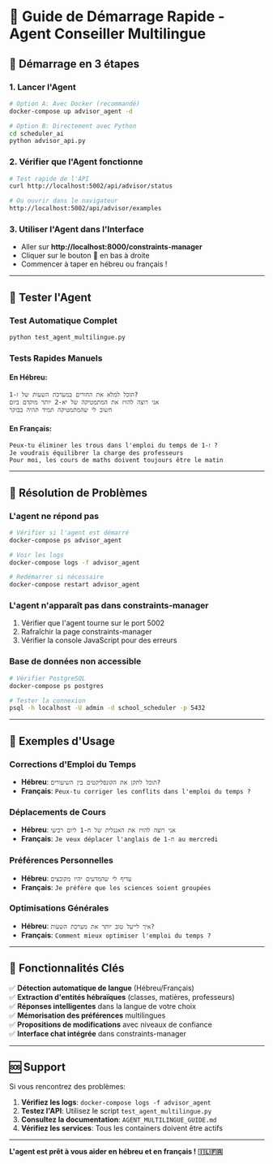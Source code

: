 # 🤖 Guide de Démarrage Rapide - Agent Conseiller Multilingue

## 🚀 Démarrage en 3 étapes

### 1. Lancer l'Agent
```bash
# Option A: Avec Docker (recommandé)
docker-compose up advisor_agent -d

# Option B: Directement avec Python
cd scheduler_ai
python advisor_api.py
```

### 2. Vérifier que l'Agent fonctionne
```bash
# Test rapide de l'API
curl http://localhost:5002/api/advisor/status

# Ou ouvrir dans le navigateur
http://localhost:5002/api/advisor/examples
```

### 3. Utiliser l'Agent dans l'Interface
- Aller sur **http://localhost:8000/constraints-manager**
- Cliquer sur le bouton **🤖** en bas à droite
- Commencer à taper en hébreu ou français !

---

## 🧪 Tester l'Agent

### Test Automatique Complet
```bash
python test_agent_multilingue.py
```

### Tests Rapides Manuels

#### En Hébreu:
```
תוכל למלא את החורים במערכת השעות של ז-1?
אני רוצה להזיז את המתמטיקה של יא-2 יותר מוקדם ביום
חשוב לי שהמתמטיקה תמיד תהיה בבוקר
```

#### En Français:
```
Peux-tu éliminer les trous dans l'emploi du temps de ז-1 ?
Je voudrais équilibrer la charge des professeurs
Pour moi, les cours de maths doivent toujours être le matin
```

---

## 🔧 Résolution de Problèmes

### L'agent ne répond pas
```bash
# Vérifier si l'agent est démarré
docker-compose ps advisor_agent

# Voir les logs
docker-compose logs -f advisor_agent

# Redémarrer si nécessaire
docker-compose restart advisor_agent
```

### L'agent n'apparaît pas dans constraints-manager
1. Vérifier que l'agent tourne sur le port 5002
2. Rafraîchir la page constraints-manager
3. Vérifier la console JavaScript pour des erreurs

### Base de données non accessible
```bash
# Vérifier PostgreSQL
docker-compose ps postgres

# Tester la connexion
psql -h localhost -U admin -d school_scheduler -p 5432
```

---

## 📖 Exemples d'Usage

### Corrections d'Emploi du Temps
- **Hébreu**: `תוכל לתקן את הקונפליקטים בין השיעורים?`
- **Français**: `Peux-tu corriger les conflits dans l'emploi du temps ?`

### Déplacements de Cours
- **Hébreu**: `אני רוצה להזיז את האנגלית של ח-1 ליום רביעי`
- **Français**: `Je veux déplacer l'anglais de ח-1 au mercredi`

### Préférences Personnelles
- **Hébreu**: `עדיף לי שהמדעים יהיו מקובצים`
- **Français**: `Je préfère que les sciences soient groupées`

### Optimisations Générales
- **Hébreu**: `איך לייעל טוב יותר את מערכת השעות?`
- **Français**: `Comment mieux optimiser l'emploi du temps ?`

---

## 🎯 Fonctionnalités Clés

✅ **Détection automatique de langue** (Hébreu/Français)  
✅ **Extraction d'entités hébraïques** (classes, matières, professeurs)  
✅ **Réponses intelligentes** dans la langue de votre choix  
✅ **Mémorisation des préférences** multilingues  
✅ **Propositions de modifications** avec niveaux de confiance  
✅ **Interface chat intégrée** dans constraints-manager  

---

## 🆘 Support

Si vous rencontrez des problèmes:

1. **Vérifiez les logs**: `docker-compose logs -f advisor_agent`
2. **Testez l'API**: Utilisez le script `test_agent_multilingue.py`
3. **Consultez la documentation**: `AGENT_MULTILINGUE_GUIDE.md`
4. **Vérifiez les services**: Tous les containers doivent être actifs

---

**L'agent est prêt à vous aider en hébreu et en français ! 🇮🇱🇫🇷**